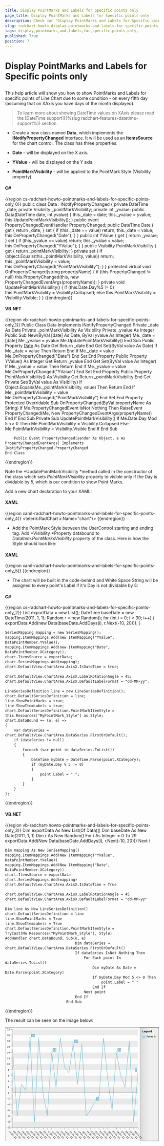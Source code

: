 ```yaml
---
title: Display PointMarks and Labels for Specific points only 
page_title: Display PointMarks and Labels for Specific points only 
description: Check our "Display PointMarks and Labels for Specific points only" documentation article for the RadChart WPF control.
slug: radchart-howto-display-pointmarks-and-labels-for-specific-points-only
tags: display,pointmarks,and,labels,for,specific,points,only,
published: True
position: 7
---
```


# Display PointMarks and Labels for Specific points only 



## 

This help article will show you how to show PointMarks and Labels for specific points of Line Chart due to some condition - on every fifth day (assuming that on XAxis you have days of the month displayed). 


>To learn more about showing DateTime values on XAxis please read the [DateTime support]({%slug radchart-features-datetime-support%}) section.

* Create a new class named __Data__, which implements the __INotifyPropertyChanged__ interface. It will be used as an __ItemsSource__ for the chart control. The class has three properties:

- __Date__ - will be displayed on the X axis. 

- __YValue__ - will be displayed on the Y axis.

- __PointMarkVisibility__ - will be applied to the PointMark Style (Visibility property).



#### __C#__

{{region cs-radchart-howto-pointmarks-and-labels-for-specific-points-only_0}}
	public class Data : INotifyPropertyChanged
	{
	  private DateTime _date;
	  private Visibility _pointMarkVisibility;
	  private int _yvalue;
	  public Data(DateTime date, int yvalue)
	  {
	   this._date = date;
	   this._yvalue = yvalue;
	   this.UpdatePointMarkVisibility();
	  }
	  public event PropertyChangedEventHandler PropertyChanged;
	  public DateTime Date
	  {
	   get
	   {
	     return _date;
	   }
	   set
	   {
	    if (this._date == value)
	    return;
	    this._date = value;
	    this.OnPropertyChanged("Date");
	   }
	 }
	   public int YValue
	   {
	     get
	      {
	       return _yvalue;
	       }
	    set
	     {
	      if (this._yvalue == value)
	      return;
	      this._yvalue = value;
	      this.OnPropertyChanged("YValue");
	     }
	   }
	   public Visibility PointMarkVisibility
	   {
	    get
	     {
	      return _pointMarkVisibility;
	     }
	    private set
	     {
	      if (object.Equals(this._pointMarkVisibility, value))
	      return;
	      this._pointMarkVisibility = value;
	      this.OnPropertyChanged("PointMarkVisibility");
	     }
	  }
	   protected virtual void OnPropertyChanged(string propertyName)
	   {
	     if (this.PropertyChanged != null)
	     this.PropertyChanged(this, new PropertyChangedEventArgs(propertyName));
	   }
	   private void UpdatePointMarkVisibility()
	   {
	     if (this.Date.Day%5 != 0)
	     this.PointMarkVisibility = Visibility.Collapsed;
	     else
	     this.PointMarkVisibility = Visibility.Visible;
	   }
	}
{{endregion}}



#### __VB.NET__

{{region vb-radchart-howto-pointmarks-and-labels-for-specific-points-only_1}}
	Public Class Data
	    Implements INotifyPropertyChanged
	    Private _date As Date
	    Private _pointMarkVisibility As Visibility
	    Private _yvalue As Integer
	    Public Sub New(ByVal [date] As Date, ByVal yvalue As Integer)
	        Me._date = [date]
	        Me._yvalue = yvalue
	        Me.UpdatePointMarkVisibility()
	    End Sub
	    Public Property [Date]() As Date
	        Get
	            Return _date
	        End Get
	        Set(ByVal value As Date)
	            If Me._date = value Then
	                Return
	            End If
	            Me._date = value
	            Me.OnPropertyChanged("Date")
	        End Set
	    End Property
	    Public Property YValue() As Integer
	        Get
	            Return _yvalue
	        End Get
	        Set(ByVal value As Integer)
	            If Me._yvalue = value Then
	                Return
	            End If
	            Me._yvalue = value
	            Me.OnPropertyChanged("YValue")
	        End Set
	    End Property
	    Public Property PointMarkVisibility() As Visibility
	        Get
	            Return _pointMarkVisibility
	        End Get
	        Private Set(ByVal value As Visibility)
	            If Object.Equals(Me._pointMarkVisibility, value) Then
	                Return
	            End If
	            Me._pointMarkVisibility = value
	            Me.OnPropertyChanged("PointMarkVisibility")
	        End Set
	    End Property
	    Protected Overridable Sub OnPropertyChanged(ByVal propertyName As String)
	        If Me.PropertyChangedEvent IsNot Nothing Then
	            RaiseEvent PropertyChanged(Me, New PropertyChangedEventArgs(propertyName))
	        End If
	    End Sub
	    Private Sub UpdatePointMarkVisibility()
	        If Me.Date.Day Mod 5 <> 0 Then
	            Me.PointMarkVisibility = Visibility.Collapsed
	        Else
	            Me.PointMarkVisibility = Visibility.Visible
	        End If
	    End Sub
	
	    Public Event PropertyChanged(sender As Object, e As PropertyChangedEventArgs) Implements INotifyPropertyChanged.PropertyChanged
	End Class
{{endregion}}



Note the *UpdatePointMarkVisibility *method called in the constructor of the class which sets *PointMarkVisibility* property to visible only if the Day is dividable by 5, which is our condition to show Point Marks.

Add a new chart declaration to your XAML:

#### __XAML__

{{region xaml-radchart-howto-pointmarks-and-labels-for-specific-points-only_4}}
	<telerik:RadChart x:Name="chart"/>
{{endregion}}



* Add the PointMark Style between the UserControl starting and ending tag. Add *Visibility *Property databound to *DataItem.PointMarksVisibility* property of the class. Here is how the Style should look like:

#### __XAML__

{{region xaml-radchart-howto-pointmarks-and-labels-for-specific-points-only_5}}
	<Style x:Key="MyPointMark_Style" TargetType="telerik:PointMark">
	    <Setter Property="Template">
	        <Setter.Value>
	            <ControlTemplate TargetType="telerik:PointMark">
	                <Canvas>
	                    <Path x:Name="PART_PointMarkPath"
	            Canvas.Left="{TemplateBinding PointMarkCanvasLeft}"
	            Canvas.Top="{TemplateBinding PointMarkCanvasTop}"
	            Style="{TemplateBinding ShapeStyle}"
	            Width="{TemplateBinding Size}"
	            Height="{TemplateBinding Size}"
	            Visibility="{Binding DataItem.PointMarkVisibility}"
	            Stretch="Fill">
	                        <Path.Data>
	                            <PathGeometry x:Name="PART_PointMarkPathGeometry" />
	                        </Path.Data>
	                    </Path>
	                </Canvas>
	            </ControlTemplate>
	        </Setter.Value>
	    </Setter>
	</Style>
{{endregion}}



* The chart will be built in the code-behind and White Space String will be assigned to every point's Label if it's Day is not dividable by 5:

#### __C#__

{{region cs-radchart-howto-pointmarks-and-labels-for-specific-points-only_2}}
	List<Data> exportData = new List<Data>();
	DateTime baseDate = new DateTime(2011, 1, 1);
	Random r = new Random();
	for (int i = 0; i < 30; i++)
	{
	    exportData.Add(new Data(baseDate.AddDays(i), r.Next(-10, 20)));
	}
	
	SeriesMapping mapping = new SeriesMapping();
	mapping.ItemMappings.Add(new ItemMapping("YValue", DataPointMember.YValue));
	mapping.ItemMappings.Add(new ItemMapping("Date", DataPointMember.XCategory));
	chart.ItemsSource = exportData;
	chart.SeriesMappings.Add(mapping);
	chart.DefaultView.ChartArea.AxisX.IsDateTime = true;
	
	chart.DefaultView.ChartArea.AxisX.LabelRotationAngle = 45;
	chart.DefaultView.ChartArea.AxisX.DefaultLabelFormat = "dd-MM-yy";
	
	LineSeriesDefinition line = new LineSeriesDefinition();
	chart.DefaultSeriesDefinition = line;
	line.ShowPointMarks = true;
	line.ShowItemLabels = true;
	chart.DefaultSeriesDefinition.PointMarkItemStyle = this.Resources["MyPointMark_Style"] as Style;
	chart.DataBound += (o, e) =>
	{
	    var dataSeries = chart.DefaultView.ChartArea.DataSeries.FirstOrDefault();
	    if (dataSeries != null)
	    {
	        foreach (var point in dataSeries.ToList())
	        {
	            DateTime myDate = DateTime.Parse(point.XCategory);
	            if (myDate.Day % 5 != 0)
	            {
	                point.Label = " ";
	            }
	        }
	    }
	};
{{endregion}}



#### __VB.NET__

{{region vb-radchart-howto-pointmarks-and-labels-for-specific-points-only_3}}
	Dim exportData As New List(Of Data)()
	Dim baseDate As New Date(2011, 1, 1)
	Dim r As New Random()
	For i As Integer = 0 To 29
	    exportData.Add(New Data(baseDate.AddDays(i), r.Next(-10, 20)))
	Next i
	
	Dim mapping As New SeriesMapping()
	mapping.ItemMappings.Add(New ItemMapping("YValue", DataPointMember.YValue))
	mapping.ItemMappings.Add(New ItemMapping("Date", DataPointMember.XCategory))
	chart.ItemsSource = exportData
	chart.SeriesMappings.Add(mapping)
	chart.DefaultView.ChartArea.AxisX.IsDateTime = True
	
	chart.DefaultView.ChartArea.AxisX.LabelRotationAngle = 45
	chart.DefaultView.ChartArea.AxisX.DefaultLabelFormat = "dd-MM-yy"
	
	Dim line As New LineSeriesDefinition()
	chart.DefaultSeriesDefinition = line
	line.ShowPointMarks = True
	line.ShowItemLabels = True
	chart.DefaultSeriesDefinition.PointMarkItemStyle = TryCast(Me.Resources("MyPointMark_Style"), Style)
	AddHandler chart.DataBound, Sub(o, e)
	                                Dim dataSeries = chart.DefaultView.ChartArea.DataSeries.FirstOrDefault()
	                                If dataSeries IsNot Nothing Then
	                                    For Each point In dataSeries.ToList()
	                                        Dim myDate As Date = Date.Parse(point.XCategory)
	                                        If myDate.Day Mod 5 <> 0 Then
	                                            point.Label = " "
	                                        End If
	                                    Next point
	                                End If
	                            End Sub
{{endregion}}





The result can be seen on the image below:

![](images/RadChart_HowToPointmarks_010.png)

